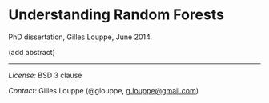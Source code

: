 Understanding Random Forests
============================

PhD dissertation, Gilles Louppe, June 2014.

(add abstract)

---

_License:_ BSD 3 clause

_Contact:_ Gilles Louppe (@glouppe, <g.louppe@gmail.com>)
